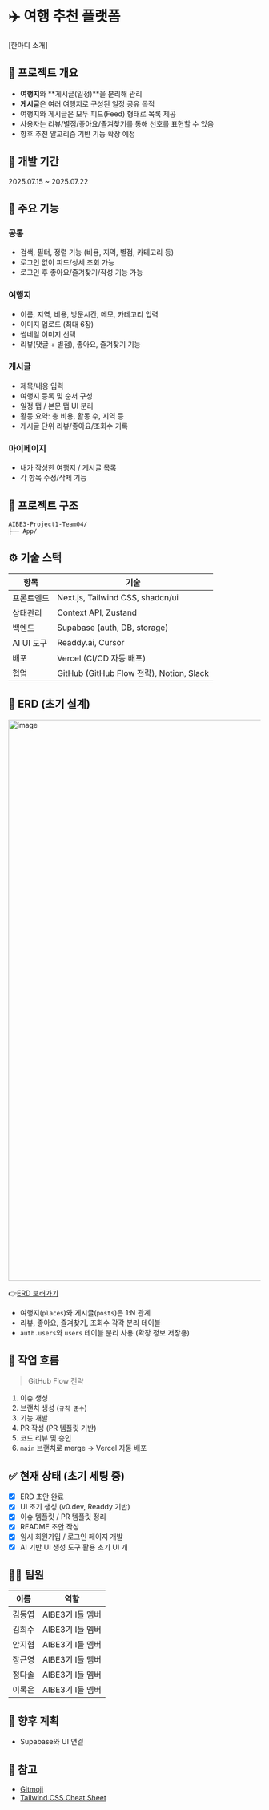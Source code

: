 # ✈️ 여행 추천 플랫폼

[한마디 소개]

## 🧩 프로젝트 개요

- **여행지**와 **게시글(일정)**을 분리해 관리
- **게시글**은 여러 여행지로 구성된 일정 공유 목적
- 여행지와 게시글은 모두 피드(Feed) 형태로 목록 제공
- 사용자는 리뷰/별점/좋아요/즐겨찾기를 통해 선호를 표현할 수 있음
- 향후 추천 알고리즘 기반 기능 확장 예정

## 📅 개발 기간

2025.07.15 ~ 2025.07.22

## 📐 주요 기능

### 공통

- 검색, 필터, 정렬 기능 (비용, 지역, 별점, 카테고리 등)
- 로그인 없이 피드/상세 조회 가능
- 로그인 후 좋아요/즐겨찾기/작성 기능 가능

### 여행지

- 이름, 지역, 비용, 방문시간, 메모, 카테고리 입력
- 이미지 업로드 (최대 6장)
- 썸네일 이미지 선택
- 리뷰(댓글 + 별점), 좋아요, 즐겨찾기 기능

### 게시글

- 제목/내용 입력
- 여행지 등록 및 순서 구성
- 일정 탭 / 본문 탭 UI 분리
- 활동 요약: 총 비용, 활동 수, 지역 등
- 게시글 단위 리뷰/좋아요/조회수 기록

### 마이페이지

- 내가 작성한 여행지 / 게시글 목록
- 각 항목 수정/삭제 기능

## 📂 프로젝트 구조

```
AIBE3-Project1-Team04/
├── App/
```

## ⚙️ 기술 스택

| 항목       | 기술                                     |
| ---------- | ---------------------------------------- |
| 프론트엔드 | Next.js, Tailwind CSS, shadcn/ui         |
| 상태관리   | Context API, Zustand                     |
| 백엔드     | Supabase (auth, DB, storage)             |
| AI UI 도구 | Readdy.ai, Cursor                        |
| 배포       | Vercel (CI/CD 자동 배포)                 |
| 협업       | GitHub (GitHub Flow 전략), Notion, Slack |

## 📄 ERD (초기 설계)

<img width="2048" height="1120" alt="image" src="https://github.com/user-attachments/assets/de632ca2-35b6-4e2a-969e-baba3e89ce2b" />

👉[ERD 보러가기](https://www.erdcloud.com/d/JPNZrTTS5buYdTdSr/)

- 여행지(`places`)와 게시글(`posts`)은 1:N 관계
- 리뷰, 좋아요, 즐겨찾기, 조회수 각각 분리 테이블
- `auth.users`와 `users` 테이블 분리 사용 (확장 정보 저장용)

## 🧭 작업 흐름

> GitHub Flow 전략

1. 이슈 생성
2. 브랜치 생성 (`규칙 준수`)
3. 기능 개발
4. PR 작성 (PR 템플릿 기반)
5. 코드 리뷰 및 승인
6. `main` 브랜치로 merge → Vercel 자동 배포

## ✅ 현재 상태 (초기 세팅 중)

- [x] ERD 초안 완료
- [x] UI 초기 생성 (v0.dev, Readdy 기반)
- [x] 이슈 템플릿 / PR 템플릿 정리
- [x] README 초안 작성
- [x] 임시 회원가입 / 로그인 페이지 개발
- [x] AI 기반 UI 생성 도구 활용 초기 UI 개

## 🧑‍💻 팀원

| 이름   | 역할             |
| ------ | ---------------- |
| 김동엽 | AIBE3기 I들 멤버 |
| 김희수 | AIBE3기 I들 멤버 |
| 안지협 | AIBE3기 I들 멤버 |
| 장근영 | AIBE3기 I들 멤버 |
| 정다솔 | AIBE3기 I들 멤버 |
| 이록은 | AIBE3기 I들 멤버 |

## 📌 향후 계획

- Supabase와 UI 연결

## 📎 참고

- [Gitmoji](https://gitmoji.dev/)
- [Tailwind CSS Cheat Sheet](https://kombai.com/tailwind/cheat-sheet/)

